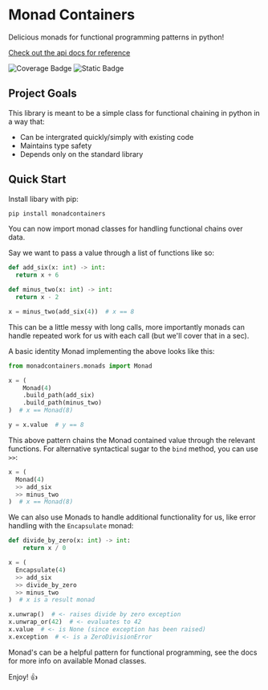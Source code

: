 # Monad Containers

Delicious monads for functional programming patterns in python!

[Check out the api docs for reference](https://benrutter.github.io/monads/monadcontainers.html)

![Coverage Badge](https://img.shields.io/badge/coverage-100-green) ![Static Badge](https://img.shields.io/badge/python-%3E%3D3.8-blue)

## Project Goals

This library is meant to be a simple class for functional chaining in python in a way that:

- Can be intergrated quickly/simply with existing code
- Maintains type safety
- Depends only on the standard library


## Quick Start

Install libary with pip:

```bash
pip install monadcontainers
```

You can now import monad classes for handling functional chains over data.

Say we want to pass a value through a list of functions like so:

```python
def add_six(x: int) -> int:
  return x + 6

def minus_two(x: int) -> int:
  return x - 2

x = minus_two(add_six(4))  # x == 8
```

This can be a little messy with long calls, more importantly monads can handle repeated work for us with each call (but we'll cover that in a sec).

A basic identity Monad implementing the above looks like this:

```python
from monadcontainers.monads import Monad

x = (
    Monad(4)
    .build_path(add_six)
    .build_path(minus_two)
)  # x == Monad(8)

y = x.value  # y == 8
```

This above pattern chains the Monad contained value through the relevant functions. For alternative syntactical sugar to the `bind` method, you can use `>>`:

```python
x = (
  Monad(4)
  >> add_six
  >> minus_two
)  # x == Monad(8)
```

We can also use Monads to handle additional functionality for us, like error handling with the `Encapsulate` monad:

```python
def divide_by_zero(x: int) -> int:
    return x / 0

x = (
  Encapsulate(4)
  >> add_six
  >> divide_by_zero
  >> minus_two
)  # x is a result monad

x.unwrap()  # <- raises divide by zero exception
x.unwrap_or(42)  # <- evaluates to 42
x.value  # <- is None (since exception has been raised)
x.exception  # <- is a ZeroDivisionError
```

Monad's can be a helpful pattern for functional programming, see the docs for more info on available Monad classes.

Enjoy! 👍

